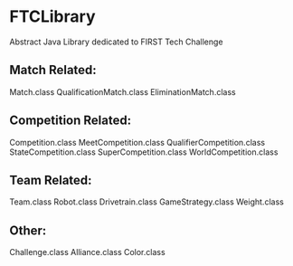 FTCLibrary
==========

Abstract Java Library dedicated to FIRST Tech Challenge

Match Related:
--------------
Match.class
QualificationMatch.class
EliminationMatch.class

Competition Related:
--------------------
Competition.class
MeetCompetition.class
QualifierCompetition.class
StateCompetition.class
SuperCompetition.class
WorldCompetition.class

Team Related:
-------------
Team.class
Robot.class
Drivetrain.class
GameStrategy.class
Weight.class

Other:
------
Challenge.class
Alliance.class
Color.class
